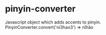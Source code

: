 pinyin-converter
================

Javascript object which adds accents to pinyin. PinyinConverter.convert('ni3hao3') => nǐhǎo 
